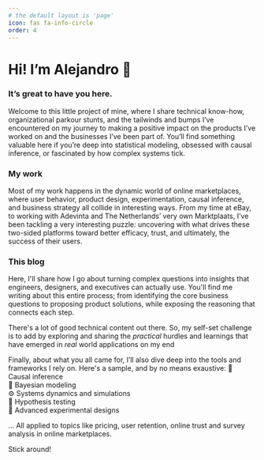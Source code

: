 ```yaml
---
# the default layout is 'page'
icon: fas fa-info-circle
order: 4
---
```



# Hi! I’m Alejandro 👋 

### It’s great to have you here.  
Welcome to this little project of mine, where I share technical know-how, organizational parkour stunts, and the tailwinds and bumps I’ve encountered on my journey to making a positive impact on the products I’ve worked on and the businesses I’ve been part of. You’ll find something valuable here if you’re deep into statistical modeling, obsessed with causal inference, or fascinated by how complex systems tick.

### My work  
Most of my work happens in the dynamic world of online marketplaces, where user behavior, product design, experimentation, causal inference, and business strategy all collide in interesting ways. From my time at eBay, to working with Adevinta and The Netherlands’ very own Marktplaats, I’ve been tackling a very interesting puzzle: uncovering with what drives these two-sided platforms toward better efficacy, trust, and ultimately, the success of their users.

### This blog
Here, I'll share how I go about turning complex questions into insights that engineers, designers, and executives can actually use. You'll find me writing about this entire process; from identifying the core business questions to proposing product solutions, while exposing the reasoning that connects each step.

There's a lot of good technical content out there. So, my self-set challenge is to add by exploring and sharing the *practical* hurdles and learnings that have emerged in *real* world applications on my end

Finally, about what you all came for, I’ll also dive deep into the tools and frameworks I rely on. Here's a sample, and by no means exaustive:
🔄 Causal inference  
🎲 Bayesian modeling  
⚙️ Systems dynamics and simulations  
🔎 Hypothesis testing  
🧪 Advanced experimental designs  

... All applied to topics like pricing, user retention, online trust and survey analysis in online marketplaces.


Stick around!

